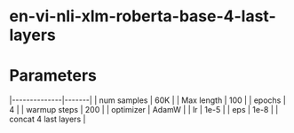 # en-vi-nli-xlm-roberta-base-4-last-layers

# Parameters


|--------------|-------|
| num samples  | 60K   |
| Max length   | 100   |
| epochs       | 4     |
| warmup steps | 200   |
| optimizer    | AdamW |
| lr           | 1e-5  |
| eps          | 1e-8  |
| concat 4 last layers |
